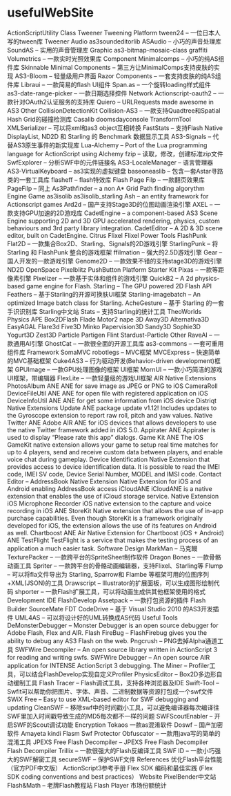 usefulWebSite
=============
ActionScriptUtility Class
Tweener
Tweening Platform
tween24 – 一位日本人写的tween库
Tweener
Audio
as3soundeditorlib
ASAudio – 小巧的声音处理库
SoundAS – 实用的声音管理库
Graphic
as3-bitmap-mosaic-class
graffiti
Volumetrics – 一款实时光照效果库
Component
Minimalcomps – 小巧的纯AS组件库
Skinnable Minimal Components – 第三方让MinimalComps支持皮肤的实现
AS3-Bloom – 轻量级用户界面
Razor Components – 一套支持皮肤的纯AS组件库
Libraui – 一款简易的flash UI组件
Span.as – 一个旋转loading样式组件
as3-date-range-picker – 一款日期选择控件
Network
Actionscript-oauth2 – 一款针对OAuth2认证服务的支持库
Quiero – URLRequests made awesome in AS3
Other
CollisionDetectionKit
Collision-AS3 – 一款支持Quadtree和Spatial Hash Grid的碰撞检测库
Casalib
doomsdayconsole
TransformTool
XMLSerializer – 可以将xml和as3 object互相转换
FastStats – 支持Flash Native DisplayList, ND2D 和 Starling 的 Benchmark 数据显示工具
AS3-Signals – 代替AS3原生事件的新实现库
Lua-Alchemy – Port of the Lua programming language for ActionScript using Alchemy
fzip – 读取，修改，创建标准zip文件
SwfExplorer – 分析SWF中的元件链接名
AS3-LocaleManager – 语言管理器
AS3-VirtualKeyboard – as3实现的虚拟键盘
baseoneaslib – 包含一套Astar寻路类的一套工具库
flasheff – flash特效库
Flash Page Filp – 一款翻页效果库
PageFilp – 同上
As3Pathfinder – a non A* Grid Path finding algorythm
Engine
Game
as3isolib
as3isolib_starling
Ash – an entity framework for Actionscript games
Ard2d – 国产支持Stage3D的位图动画渲染引擎
AXEL – 一款支持GPU加速的2D游戏库
CadetEngine – a component-based AS3 Scene Engine supporting 2D and 3D GPU accelerated rendering, physics, custom behaviours and 3rd party library integration.
CadetEditor – A 2D & 3D scene editor, built on CadetEngine.
Citrus
Flixel
Flixel Power Tools
FlashPunk
Flat2D – 一款集合Box2D、Starling、Signals的2D游戏引擎
StarlingPunk – 将 Starling 和 FlashPunk 整合的游戏框架
ffilmation – 强大的2.5D游戏引擎
Gear – 国人开发的一款游戏引擎
Genome2D – 一款效果不错的支持stage3D的游戏引擎
ND2D
OpenSpace
Pixelblitz
PushButton
Platform Starter Kit
Pixas – 一款等距像素引擎
Pixelizer – 一款基于实体和组件的游戏引擎
QuickB2 – A 2d physics-based game engine for Flash.
Starling – The GPU powered 2D Flash API
Feathers – 基于Starling的开源可换肤UI框架
Starling-imagebatch – An optimized Image batch class for Starling.
AcheGesture – 基于 Starling 的一套手识识别库
Starling中文站
Stats – 支持Starling的统计工具
TheoWorlds
Physics
APE
Box2DFlash
Flade
Motor2
nape
3D
Away3D
Alternativa3D
EasyAGAL
Flare3d
Five3D
Minko
Papervision3D
Sandy3D
Sophie3D
Yogurt3D
Zest3D
Particle
Partigen
Flint
Stardust-Particle
Other
RaveAI – 一款通用AI引擎
GhostCat – 一款很全面的开源工具库
as3-commons – 一套可重用组件库
Framework
SomaMVC
robotlegs – MVC框架
MVCExpress – 快速简单的MVC基础框架
Cuke4AS3 – 行为驱动开发(Behavior-driven development)框架
GPUImage – 一款GPU处理图像的框架
UI框架
MornUI – 一款小巧简洁的游戏UI框架，带编辑器
FlexLite – 一款轻量级的游戏UI框架
AIR Native Extensions
PhotosAlbum ANE
ANE for save image as JPEG or PNG to iOS CameraRoll
DeviceFileUtil ANE
ANE for open file with registered application on iOS
DeviceInfoUtil ANE
ANE for get some information from iOS device
Distriqt Native Extensions Update
ANE package update v1.12! Includes updates to the Gyroscope extension to report raw roll, pitch and yaw values.
Native Twitter ANE
Adobe AIR ANE for iOS devices that allows developers to use the native Twitter framework added in iOS 5.0.
Appirater ANE
Appirater is used to display “Please rate this app” dialogs.
Game Kit ANE
The iOS GameKit native extension allows your game to setup real time matches for up to 4 players, send and receive custom data between players, and enable voice chat during gameplay.
Device Identification
Native Extension that provides access to device identification data. It is possible to read the IMEI code, IMEI SV code, Device Serial Number, MODEL and IMSI code.
Contact Editor – AddressBook Native Extension
Native Extension for iOS and Android enabling AddressBook access
iCloudANE
iCloudANE is a native extension that enables the use of iCloud storage service.
Native Extension iOS Microphone Recorder
iOS native extension to the capture and voice recording in iOS
ANE StoreKit
Native extension that allows the use of in-app purchase capabilities. Even though StoreKit is a framework originally developed for iOS, the extension allows the use of its features on Android as well.
Chartboost ANE
Air Native Extension for Chartboost (iOS + Android)
ANE TestFlight
TestFlight is a service that makes the testing process of an application a much easier task.
Software
Design
MarkMan – 马克鳗
TexturePacker – 一款跨平台的SpriteSheet制作软件
Dragon Bones – 一款骨骼动画工具
Spriter – 一款跨平台的骨骼动画编辑器，支持Flixel、Starling等
Flump – 可以将fla文件导出为 Starling, Sparrow和 Flambe 等框架可用的位图序列+XML(JSON)的工具
Drawscript – Illustrator的扩展面板，可以生成图形绘制代码
shporter – 一款Flash扩展工具，可以将动画生成供其他框架使用的格式
Development
IDE
FlashDevelop
Assetpack – 一款打包资源的插件
Flash Builder
SourceMate
FDT
CodeDrive – 基于 Visual Studio 2010 的AS3开发插件
UML4AS – 可以将设计好的UML转换成AS代码
Useful Tools
DeMonsterDebugger – Monster Debugger is an open source debugger for Adobe Flash, Flex and AIR.
Flash FireBug – FlashFirebug gives you the ability to debug any AS3 Flash on the web.
Pngcrush – PNG去掉Alpha通道工具
SWFWire Decompiler – An open source library written in ActionScript 3 for reading and writing swfs.
SWFWire Debugger – An open source AIR application for INTENSE ActionScript 3 debugging.
The Miner – Profiler工具，可以结合FlashDevelop实现自定义Profiler
PhysicsEditor – Box2D多边形自动缓制工具
Flash Tracer – Flash调试工具，支持各种浏览器及IDE
Swift-Tool – Swfit可以帮助你把图片、字体、声音、二进制数据等资源打包成一个swf文件
SWiX Free – Easy to use XML-based editor for SWF debugging and updating
CleanSWF – 移除swf中的时间戳小工具，可以避免编译器每次编译往SWF里加入时间戳导致生成的MD5每次都不一样的问题
SWFScoutEnabler – 开启SWF的Scout调试功能
Encryption
Tokaos 一款as混淆软件
Doswf – 国产加密软件
Amayeta
kindi
Flasm
Swf Protector
Obfuscator – 一款用java写的简单的混淆工具
JPEXS Free Flash Decompiler – JPEXS Free Flash Decompiler
Flash Decompiler Trillix – 一款很强大的Flash反编译工具
SWF ID – 一款小巧强大的SWF解密工具
secureSWF – 保护SWF文件
References
优化Flash平台性能（官方PDF中文版）
ActionScript3参考手册
Flex SDK 编码和最佳实践 (Flex SDK coding conventions and best practices）
Website
PixelBender中文站
Flash&Math – 老牌Flash教程站
Flash Player 市场份额统计
